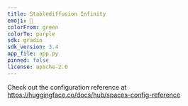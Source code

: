 ```yaml
---
title: Stablediffusion Infinity
emoji: 🐨
colorFrom: green
colorTo: purple
sdk: gradio
sdk_version: 3.4
app_file: app.py
pinned: false
license: apache-2.0
---
```


Check out the configuration reference at https://huggingface.co/docs/hub/spaces-config-reference
